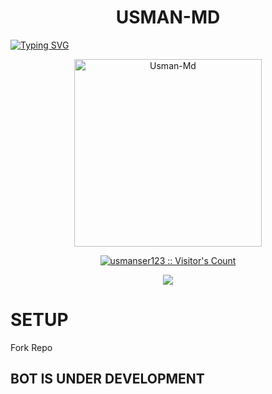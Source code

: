 <h1 align="center">USMAN-MD</h1>
    </a>
 <a href="https://git.io/typing-svg"><img src="https://readme-typing-svg.demolab.com?font=Ribeye&size=50&pause=1000&color=ff0000&center=true&width=900&height=100&lines=This Is USMAN-MD;A+Premium+Whatsapp+Bot;Developed+By+USMAN SER" alt="Typing SVG" /></a>
  
     
<p align="center">  
  <a href="https://github.com/usmanser123/USMAN-MD">
    <img alt="Usman-Md" height="300" src="https://i.imgur.com/jRiHWzH.jpeg">
    <p align="center"><img src="https://profile-counter.glitch.me/{usmanser123}/count.svg" alt="usmanser123 :: Visitor's Count" /></p>
 <p align="center">
<a href="https://chat.whatsapp.com/H3LbFvl25Ku7w2Kk4DO6qS"><img src="https://img.shields.io/badge/Join Our Official Support Group-25D366?style=for-the-badge&logo=whatsapp&logoColor=white" />
</p>
 </a>
</p>


# SETUP

Fork Repo 

## BOT IS UNDER DEVELOPMENT
